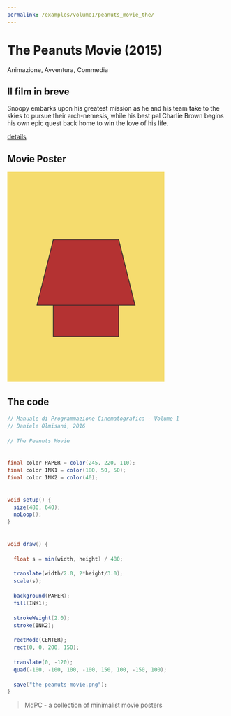```yaml
---
permalink: /examples/volume1/peanuts_movie_the/
---
```

# The Peanuts Movie (2015)

Animazione, Avventura, Commedia

## Il film in breve
Snoopy embarks upon his greatest mission as he and his team take to the skies to pursue their arch-nemesis, while his best pal Charlie Brown begins his own epic quest back home to win the love of his life.

[details](https://www.imdb.com/title/tt2452042/)

## Movie Poster
<img src="the-peanuts-movie.png"  width="360px" title="The Peanuts Movie">


## The code
```java
// Manuale di Programmazione Cinematografica - Volume 1
// Daniele Olmisani, 2016

// The Peanuts Movie


final color PAPER = color(245, 220, 110);
final color INK1 = color(180, 50, 50);
final color INK2 = color(40);


void setup() {
  size(480, 640);
  noLoop();
}


void draw() {
  
  float s = min(width, height) / 480;
  
  translate(width/2.0, 2*height/3.0);
  scale(s);
  
  background(PAPER);
  fill(INK1);
  
  strokeWeight(2.0);
  stroke(INK2);
  
  rectMode(CENTER);
  rect(0, 0, 200, 150);
  
  translate(0, -120);
  quad(-100, -100, 100, -100, 150, 100, -150, 100);
  
  save("the-peanuts-movie.png");
}
```

> MdPC - a collection of minimalist movie posters
